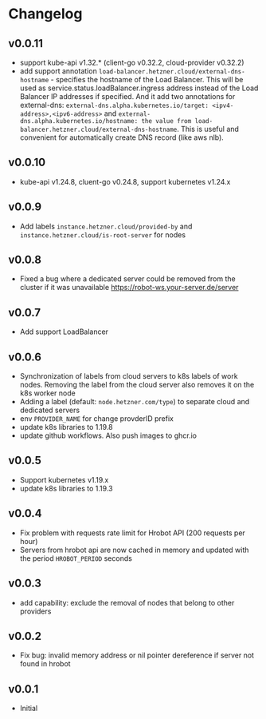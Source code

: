 Changelog
=========
v0.0.11
------
* support kube-api v1.32.* (client-go v0.32.2, cloud-provider v0.32.2)
* add support annotation `load-balancer.hetzner.cloud/external-dns-hostname` - specifies the hostname of the Load Balancer. This will be used as service.status.loadBalancer.ingress address instead of the Load Balancer IP addresses if specified. And it add two annotations for external-dns: `external-dns.alpha.kubernetes.io/target: <ipv4-address>,<ipv6-address>` and `external-dns.alpha.kubernetes.io/hostname: the value from load-balancer.hetzner.cloud/external-dns-hostname`. This is useful and convenient for automatically create DNS record (like aws nlb).

v0.0.10
------
* kube-api v1.24.8, cluent-go v0.24.8, support kubernetes v1.24.x

v0.0.9
------
 * Add labels `instance.hetzner.cloud/provided-by` and `instance.hetzner.cloud/is-root-server` for nodes

v0.0.8
------
 * Fixed a bug where a dedicated server could be removed from the cluster if it was unavailable https://robot-ws.your-server.de/server

v0.0.7
------
 * Add support LoadBalancer

v0.0.6
------
 * Synchronization of labels from cloud servers to k8s labels of work nodes. Removing the label from the cloud server also removes it on the k8s worker node 
 * Adding a label (default: `node.hetzner.com/type`) to separate cloud and dedicated servers
 * env `PROVIDER_NAME` for change provderID prefix
 * update k8s libraries to 1.19.8
 * update github workflows. Also push images to ghcr.io
 
v0.0.5
------
 * Support kubernetes v1.19.x
 * update k8s libraries to 1.19.3

v0.0.4
------
 * Fix problem with requests rate limit for Hrobot API (200 requests per hour)
 * Servers from hrobot api are now cached in memory and updated with the period `HROBOT_PERIOD` seconds

v0.0.3 
------
 * add capability: exclude the removal of nodes that belong to other providers

v0.0.2
------
* Fix bug: invalid memory address or nil pointer dereference if server not found in hrobot

v0.0.1
------
* Initial
